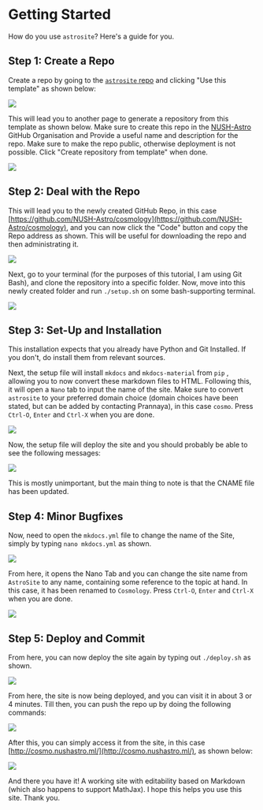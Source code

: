 # Getting Started

How do you use `astrosite`? Here's a guide for you.

## Step 1: Create a Repo
Create a repo by going to  the [`astrosite` repo](https://github.com/NUSH-Astro/astrosite) and clicking "Use this template" as shown below:

![](img/template1.png)

This will lead you to another page to generate a repository from this template as shown below. Make sure to create this repo in the [NUSH-Astro](https://github.com/NUSH-Astro) GitHub Organisation and Provide a useful name and description for the repo. Make sure to make the repo public, otherwise deployment is not possible. Click "Create repository from template" when done.

![](img/template2.png)

## Step 2: Deal with the Repo
This will lead you to the newly created GitHub Repo, in this case [https://github.com/NUSH-Astro/cosmology](https://github.com/NUSH-Astro/cosmology), and you can now click the "Code" button and copy the Repo address as shown. This will be useful for downloading the repo and then administrating it.

![](img/copygithub.png)

Next, go to your terminal (for the purposes of this tutorial, I am using Git Bash), and clone the repository into a specific folder. Now, move into this newly created folder and run `./setup.sh` on some bash-supporting terminal.

![](img/gitbash.png)

## Step 3: Set-Up and Installation
This installation expects that you already have Python and Git Installed. If you don't, do install them from relevant sources.

Next, the setup file will install `mkdocs` and `mkdocs-material` from `pip` , allowing you to now convert these markdown files to HTML. Following this, it will open a `Nano` tab to input the name of the site. Make sure to convert `astrosite` to your preferred domain choice (domain choices have been stated, but can be added by contacting Prannaya), in this case `cosmo`. Press `Ctrl-O`, `Enter` and `Ctrl-X` when you are done.

![](img/nanochange.png)

Now, the setup file will deploy the site and you should probably be able to see the following messages:

![](img/deploymentmsg.png)

This is mostly unimportant, but the main thing to note is that the CNAME file has been updated.

## Step 4: Minor Bugfixes

Now, need to open the `mkdocs.yml` file to change the name of the Site, simply by typing `nano mkdocs.yml` as shown.

![](img/openyml.png)

From here, it opens the Nano Tab and you can change the site name from `AstroSite` to any name, containing some reference to the topic at hand. In this case, it has been renamed to `Cosmology`. Press `Ctrl-O`, `Enter` and `Ctrl-X` when you are done.

![](img/convertname.png)

## Step 5: Deploy and Commit

From here, you can now deploy the site again by typing out `./deploy.sh` as shown.

![](img/deployagain.png)

From here, the site is now being deployed, and you can visit it in about 3 or 4 minutes. Till then, you can push the repo up by doing the following commands:

![](img/gitmaster.png)

After this, you can simply access it from the site, in this case [http://cosmo.nushastro.ml/](http://cosmo.nushastro.ml/), as shown below:

![](img/newsite.png)

And there you have it! A working site with editability based on Markdown (which also happens to support MathJax). I hope this helps you use this site. Thank you.